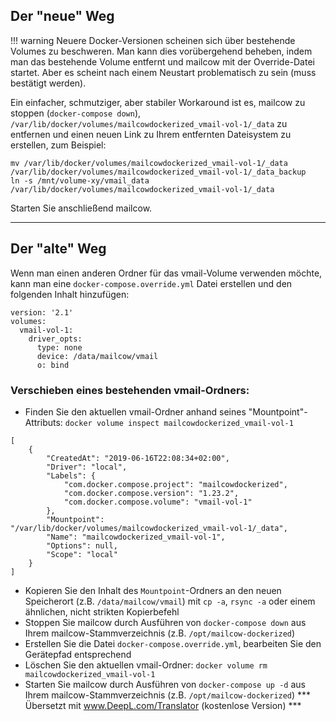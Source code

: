 ## Der "neue" Weg

!!! warning
 Neuere Docker-Versionen scheinen sich über bestehende Volumes zu beschweren. Man kann dies vorübergehend beheben, indem man das bestehende Volume entfernt und mailcow mit der Override-Datei startet. Aber es scheint nach einem Neustart problematisch zu sein (muss bestätigt werden).

Ein einfacher, schmutziger, aber stabiler Workaround ist es, mailcow zu stoppen (`docker-compose down`), `/var/lib/docker/volumes/mailcowdockerized_vmail-vol-1/_data` zu entfernen und einen neuen Link zu Ihrem entfernten Dateisystem zu erstellen, zum Beispiel:

```
mv /var/lib/docker/volumes/mailcowdockerized_vmail-vol-1/_data /var/lib/docker/volumes/mailcowdockerized_vmail-vol-1/_data_backup
ln -s /mnt/volume-xy/vmail_data /var/lib/docker/volumes/mailcowdockerized_vmail-vol-1/_data
```

Starten Sie anschließend mailcow.

---

## Der "alte" Weg

Wenn man einen anderen Ordner für das vmail-Volume verwenden möchte, kann man eine `docker-compose.override.yml` Datei erstellen und den folgenden Inhalt hinzufügen:

```
version: '2.1'
volumes:
  vmail-vol-1:
    driver_opts:
      type: none
      device: /data/mailcow/vmail	
      o: bind
```

### Verschieben eines bestehenden vmail-Ordners:

- Finden Sie den aktuellen vmail-Ordner anhand seines "Mountpoint"-Attributs: `docker volume inspect mailcowdockerized_vmail-vol-1`

``` hl_lines="10"
[
    {
        "CreatedAt": "2019-06-16T22:08:34+02:00",
        "Driver": "local",
        "Labels": {
            "com.docker.compose.project": "mailcowdockerized",
            "com.docker.compose.version": "1.23.2",
            "com.docker.compose.volume": "vmail-vol-1"
        },
        "Mountpoint": "/var/lib/docker/volumes/mailcowdockerized_vmail-vol-1/_data",
        "Name": "mailcowdockerized_vmail-vol-1",
        "Options": null,
        "Scope": "local"
    }
]
```

- Kopieren Sie den Inhalt des `Mountpoint`-Ordners an den neuen Speicherort (z.B. `/data/mailcow/vmail`) mit `cp -a`, `rsync -a` oder einem ähnlichen, nicht strikten Kopierbefehl
- Stoppen Sie mailcow durch Ausführen von `docker-compose down` aus Ihrem mailcow-Stammverzeichnis (z.B. `/opt/mailcow-dockerized`)
- Erstellen Sie die Datei `docker-compose.override.yml`, bearbeiten Sie den Gerätepfad entsprechend
- Löschen Sie den aktuellen vmail-Ordner: `docker volume rm mailcowdockerized_vmail-vol-1`
- Starten Sie mailcow durch Ausführen von `docker-compose up -d` aus Ihrem mailcow-Stammverzeichnis (z.B. `/opt/mailcow-dockerized`)
*** Übersetzt mit www.DeepL.com/Translator (kostenlose Version) ***

